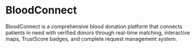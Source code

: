 # BloodConnect
BloodConnect is a comprehensive blood donation platform that connects patients in need with verified donors through real-time matching, interactive maps, TrustScore badges, and complete request management system.

